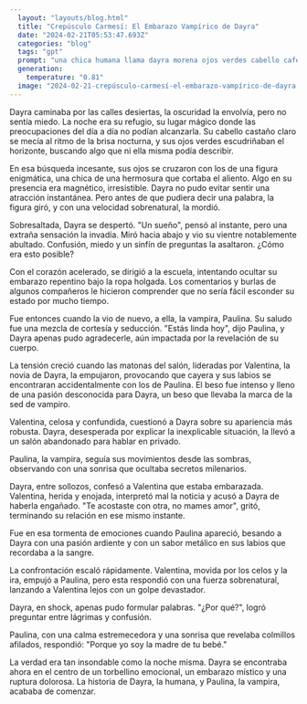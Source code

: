 ```yaml
---
  layout: "layouts/blog.html"
  title: "Crepúsculo Carmesí: El Embarazo Vampírico de Dayra"
  date: "2024-02-21T05:53:47.693Z"
  categories: "blog"
  tags: "gpt"
  prompt: "una chica humana llama dayra morena ojos verdes cabello cafe claro largo pasiaba por las calles de noche y se cruzo con una chica que a dayra le gusto su hermosura dayra les gustan las chicas, la chica que vio era una vampiro giro la vampiro y mordio, dayra se desperto penso que era un sueño todo pero cundo se vio el cuerpo su bientre esta inflando como si lo ubiera echo con alguen esta embarazada, dayra como me voy a ocultar este bientre fue a la escuela alguenos compañeros le preguntaban por que estaba tan gorda en tono de burla, dayra vio a una chica hermosa le dijo hola, la vampira paulina oh hola creo que estas linda hoy, dayra gracias, las matonas de su salon empujan a dayra se cae y besa a paulina, paulina la sigue besando a legua,dayra le dise perdon, la lider valentina  de las motonas besa a dayra estas bien bebe, dayra oh claro amor. pero dayra ya salia con la motona la lider valentina, y la vampira sonrio por que embarazo a dayra, se pone roja cundo beso a paulina, paulina no te preocupes y la besa otraves enfrente de su novia, valentina se pone celosa oye dayra por que te ves gordita, dayra ven a un lugar donde no nos escuchen amor, valentina bueno, dayra a a un salon abandonado con valentina, paulina las sigue en escondidas las mira por la ventana. dayra le dise a valentina que esta embarasa de una chica pero no sabe de quien es el bebe, valentina solo escucho la noticia te acostates con otra no mames amor terminamos, dayra no porfavor, paulina a parece y besas a dayra un beso largo pero caliente sabor a sangre, valentina de enoja empuja a paulina, pero paulina golpea muy mega fuerte a valentina, dayra por que ,paulina por que yo soy la madre de tu bebes"
  generation: 
    temperature: "0.81"
  image: "2024-02-21-crepúsculo-carmesí-el-embarazo-vampírico-de-dayra.webp"
---
```

Dayra caminaba por las calles desiertas, la oscuridad la envolvía, pero no sentía miedo. La noche era su refugio, su lugar mágico donde las preocupaciones del día a día no podían alcanzarla. Su cabello castaño claro se mecía al ritmo de la brisa nocturna, y sus ojos verdes escudriñaban el horizonte, buscando algo que ni ella misma podía describir.

En esa búsqueda incesante, sus ojos se cruzaron con los de una figura enigmática, una chica de una hermosura que cortaba el aliento. Algo en su presencia era magnético, irresistible. Dayra no pudo evitar sentir una atracción instantánea. Pero antes de que pudiera decir una palabra, la figura giró, y con una velocidad sobrenatural, la mordió.

Sobresaltada, Dayra se despertó. "Un sueño", pensó al instante, pero una extraña sensación la invadía. Miró hacia abajo y vio su vientre notablemente abultado. Confusión, miedo y un sinfín de preguntas la asaltaron. ¿Cómo era esto posible?

Con el corazón acelerado, se dirigió a la escuela, intentando ocultar su embarazo repentino bajo la ropa holgada. Los comentarios y burlas de algunos compañeros le hicieron comprender que no sería fácil esconder su estado por mucho tiempo.

Fue entonces cuando la vio de nuevo, a ella, la vampira, Paulina. Su saludo fue una mezcla de cortesía y seducción. "Estás linda hoy", dijo Paulina, y Dayra apenas pudo agradecerle, aún impactada por la revelación de su cuerpo.

La tensión creció cuando las matonas del salón, lideradas por Valentina, la novia de Dayra, la empujaron, provocando que cayera y sus labios se encontraran accidentalmente con los de Paulina. El beso fue intenso y lleno de una pasión desconocida para Dayra, un beso que llevaba la marca de la sed de vampiro.

Valentina, celosa y confundida, cuestionó a Dayra sobre su apariencia más robusta. Dayra, desesperada por explicar la inexplicable situación, la llevó a un salón abandonado para hablar en privado.

Paulina, la vampira, seguía sus movimientos desde las sombras, observando con una sonrisa que ocultaba secretos milenarios.

Dayra, entre sollozos, confesó a Valentina que estaba embarazada. Valentina, herida y enojada, interpretó mal la noticia y acusó a Dayra de haberla engañado. "Te acostaste con otra, no mames amor", gritó, terminando su relación en ese mismo instante.

Fue en esa tormenta de emociones cuando Paulina apareció, besando a Dayra con una pasión ardiente y con un sabor metálico en sus labios que recordaba a la sangre.

La confrontación escaló rápidamente. Valentina, movida por los celos y la ira, empujó a Paulina, pero esta respondió con una fuerza sobrenatural, lanzando a Valentina lejos con un golpe devastador.

Dayra, en shock, apenas pudo formular palabras. "¿Por qué?", logró preguntar entre lágrimas y confusión.

Paulina, con una calma estremecedora y una sonrisa que revelaba colmillos afilados, respondió: "Porque yo soy la madre de tu bebé."

La verdad era tan insondable como la noche misma. Dayra se encontraba ahora en el centro de un torbellino emocional, un embarazo místico y una ruptura dolorosa. La historia de Dayra, la humana, y Paulina, la vampira, acababa de comenzar.
